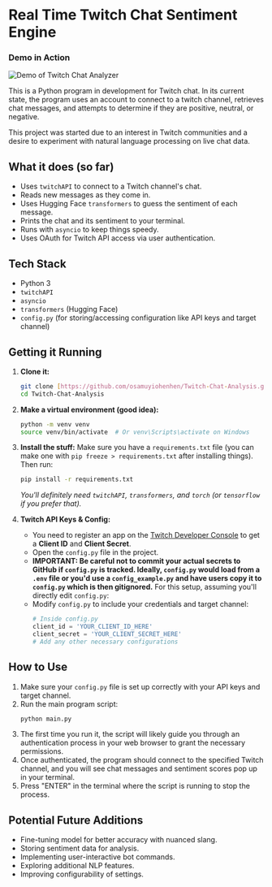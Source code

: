 # Real Time Twitch Chat Sentiment Engine

### Demo in Action
![Demo of Twitch Chat Analyzer](demo.gif)

This is a Python program in development for Twitch chat. In its current state, the program uses an account to connect to a twitch channel, retrieves chat messages, and attempts to determine if they are positive, neutral, or negative.

This project was started due to an interest in Twitch communities and a desire to experiment with natural language processing on live chat data.

## What it does (so far)

* Uses `twitchAPI` to connect to a Twitch channel's chat.
* Reads new messages as they come in.
* Uses Hugging Face `transformers` to guess the sentiment of each message.
* Prints the chat and its sentiment to your terminal.
* Runs with `asyncio` to keep things speedy.
* Uses OAuth for Twitch API access via user authentication.

## Tech Stack

* Python 3
* `twitchAPI`
* `asyncio`
* `transformers` (Hugging Face)
* `config.py` (for storing/accessing configuration like API keys and target channel)

## Getting it Running

1.  **Clone it:**
    ```bash
    git clone [https://github.com/osamuyiohenhen/Twitch-Chat-Analysis.git](https://github.com/osamuyiohenhen/Twitch-Chat-Analysis.git)
    cd Twitch-Chat-Analysis
    ```

2.  **Make a virtual environment (good idea):**
    ```bash
    python -m venv venv
    source venv/bin/activate  # Or venv\Scripts\activate on Windows
    ```

3.  **Install the stuff:**
    Make sure you have a `requirements.txt` file (you can make one with `pip freeze > requirements.txt` after installing things).
    Then run:
    ```bash
    pip install -r requirements.txt
    ```
    *You'll definitely need `twitchAPI`, `transformers`, and `torch` (or `tensorflow` if you prefer that).*

4.  **Twitch API Keys & Config:**
    * You need to register an app on the [Twitch Developer Console](https://dev.twitch.tv/console) to get a **Client ID** and **Client Secret**.
    * Open the `config.py` file in the project.
    * **IMPORTANT: Be careful not to commit your actual secrets to GitHub if `config.py` is tracked. Ideally, `config.py` would load from a `.env` file or you'd use a `config_example.py` and have users copy it to `config.py` which is then gitignored.** For this setup, assuming you'll directly edit `config.py`:
    * Modify `config.py` to include your credentials and target channel:
        ```python
        # Inside config.py
        client_id = 'YOUR_CLIENT_ID_HERE'
        client_secret = 'YOUR_CLIENT_SECRET_HERE'
        # Add any other necessary configurations
        ```

## How to Use

1.  Make sure your `config.py` file is set up correctly with your API keys and target channel.
2.  Run the main program script:
    ```bash
    python main.py
    ```
3.  The first time you run it, the script will likely guide you through an authentication process in your web browser to grant the necessary permissions.
4.  Once authenticated, the program should connect to the specified Twitch channel, and you will see chat messages and sentiment scores pop up in your terminal.
5.  Press "ENTER" in the terminal where the script is running to stop the process.

## Potential Future Additions
* Fine-tuning model for better accuracy with nuanced slang.
* Storing sentiment data for analysis.
* Implementing user-interactive bot commands.
* Exploring additional NLP features.
* Improving configurability of settings.
